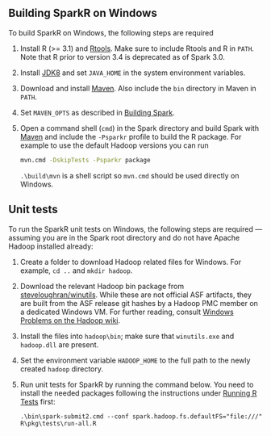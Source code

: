 ## Building SparkR on Windows

To build SparkR on Windows, the following steps are required

1. Install R (>= 3.1) and [Rtools](http://cran.r-project.org/bin/windows/Rtools/). Make sure to
include Rtools and R in `PATH`. Note that R prior to version 3.4 is deprecated as of Spark 3.0.

2. Install
[JDK8](http://www.oracle.com/technetwork/java/javase/downloads/jdk8-downloads-2133151.html) and set
`JAVA_HOME` in the system environment variables.

3. Download and install [Maven](http://maven.apache.org/download.html). Also include the `bin`
directory in Maven in `PATH`.

4. Set `MAVEN_OPTS` as described in [Building Spark](http://spark.apache.org/docs/latest/building-spark.html).

5. Open a command shell (`cmd`) in the Spark directory and build Spark with [Maven](http://spark.apache.org/docs/latest/building-spark.html#buildmvn) and include the `-Psparkr` profile to build the R package. For example to use the default Hadoop versions you can run

    ```bash
    mvn.cmd -DskipTests -Psparkr package
    ```

    `.\build\mvn` is a shell script so `mvn.cmd` should be used directly on Windows.

##  Unit tests

To run the SparkR unit tests on Windows, the following steps are required —assuming you are in the Spark root directory and do not have Apache Hadoop installed already:

1. Create a folder to download Hadoop related files for Windows. For example, `cd ..` and `mkdir hadoop`.

2. Download the relevant Hadoop bin package from [steveloughran/winutils](https://github.com/steveloughran/winutils). While these are not official ASF artifacts, they are built from the ASF release git hashes by a Hadoop PMC member on a dedicated Windows VM. For further reading, consult [Windows Problems on the Hadoop wiki](https://wiki.apache.org/hadoop/WindowsProblems).

3. Install the files into `hadoop\bin`; make sure that `winutils.exe` and `hadoop.dll` are present.

4. Set the environment variable `HADOOP_HOME` to the full path to the newly created `hadoop` directory.

5. Run unit tests for SparkR by running the command below. You need to install the needed packages following the instructions under [Running R Tests](http://spark.apache.org/docs/latest/building-spark.html#running-r-tests) first:

    ```
    .\bin\spark-submit2.cmd --conf spark.hadoop.fs.defaultFS="file:///" R\pkg\tests\run-all.R
    ```

